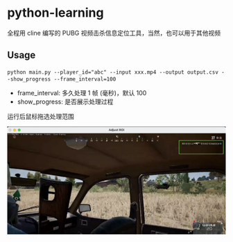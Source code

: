 # python-learning

全程用 cline 编写的 PUBG 视频击杀信息定位工具，当然，也可以用于其他视频

## Usage

```shell
python main.py --player_id="abc" --input xxx.mp4 --output output.csv --show_progress --frame_interval=100
```

- frame_interval: 多久处理 1 帧 (毫秒)，默认 100
- show_progress: 是否展示处理过程

运行后鼠标拖选处理范围

![](images/image.png)
